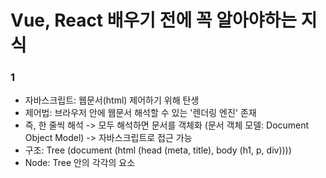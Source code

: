 # Vue, React 배우기 전에 꼭 알아야하는 지식 

### 1
* 자바스크립트: 웹문서(html) 제어하기 위해 탄생
* 제어법: 브라우저 안에 웹문서 해석할 수 있는 '렌더링 엔진' 존재
* 즉, 한 줄씩 해석 -> 모두 해석하면 문서를 객체화 (문서 객체 모델: Document Object Model) -> 자바스크립트로 접근 가능
* 구조: Tree (document (html (head (meta, title), body (h1, p, div)))) 
* Node: Tree 안의 각각의 요소